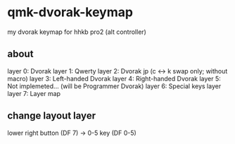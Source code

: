 # qmk-dvorak-keymap

my dvorak keymap for hhkb pro2 (alt controller)

## about

layer 0: Dvorak
layer 1: Qwerty
layer 2: Dvorak jp (c <-> k swap only; without macro)
layer 3: Left-handed Dvorak
layer 4: Right-handed Dvorak
layer 5: Not implemeted... (will be Programmer Dvorak)
layer 6: Special keys layer
layer 7: Layer map

## change layout layer

lower right button (DF 7) -> 0-5 key (DF 0-5)
